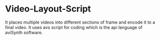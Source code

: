 # Video-Layout-Script
It places multiple videos into different sections of frame and encode it to a final video. It uses avs script for coding which is the api language of aviSynth software.
